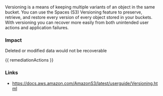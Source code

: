 
Versioning is a means of keeping multiple variants of an object in the same bucket. You can use the Spaces (S3) Versioning feature to preserve, retrieve, and restore every version of every object stored in your buckets. With versioning you can recover more easily from both unintended user actions and application failures.

### Impact
Deleted or modified data would not be recoverable

<!-- DO NOT CHANGE -->
{{ remediationActions }}

### Links
- https://docs.aws.amazon.com/AmazonS3/latest/userguide/Versioning.html
        